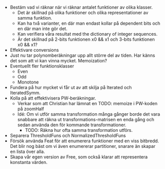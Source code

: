 - Bestäm vad vi räknar när vi räknar antalet funktioner av olika klasser.
	- Det är skillnad på olika funktioner och olika representationer av samma funktion.
	- Kan ha två varianter, en där man endast kollar på dependent bits och en där man inte gör det.
	- Kan verifiera våra resultat med the dictionary of integer sequences.
	- Är det skillnad på 2-bits funktionen x0 && x1 och 3-bits funktionen x0 && x1?
- Effektivare conversions
- Just nu tar polynomberäkningar upp allt större del av tiden. Har känns det som att vi kan vinna mycket. Memoization?
- Eventuellt fler funktionsklasser
	- Even
	- Odd
	- Monotone
- Fundera på hur mycket vi får ut av att skilja på Iterated och IteratedSymm.
- Kolla på att effektivisera PW-beräkningar.
	- Verkar som att Christian har lämnat en TODO: memoize i PW-koden på zoomHalf
	- Idé: Om vi utför samma transformation många gånger borde det vara snabbare att räkna ut transformations-matrisen en enda gång och sedan använda den för kommande transformationer. 
		- TODO: Räkna hur ofta samma transformation utförs.
- Separera ThresholdFuns och NormalizedThresholdFuns
- Försök använda Feat för att enumerera funktioner med en viss bitbredd. Det blir nog bäst om vi även enumererar partitioner, snarare än skapar en lista över alla.
- Skapa vår egen version av Free, som också klarar att representera konstanta värden.